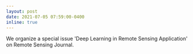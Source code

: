```yaml
---
layout: post
date: 2021-07-05 07:59:00-0400
inline: true
---
```


We organize a special issue 'Deep Learning in Remote Sensing Application' on Remote Sensing Journal.
